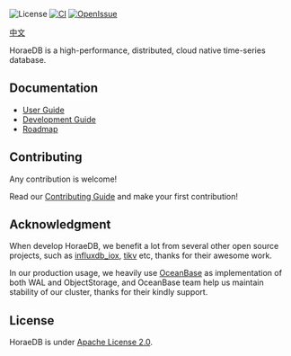 ![License](https://img.shields.io/badge/license-Apache--2.0-green.svg)
[![CI](https://github.com/apache/incubator-horaedb/actions/workflows/ci.yml/badge.svg)](https://github.com/apache/incubator-horaedb/actions/workflows/ci.yml)
[![OpenIssue](https://img.shields.io/github/issues/incubator-horaedb/horaedb)](https://github.com/apache/incubator-horaedb/issues)
<!-- [![Docker](https://img.shields.io/docker/v/horaedb/horaedb-server?logo=docker)](https://hub.docker.com/r/horaedb/horaedb-server) TODO need to wait for first apache version release.-->

[中文](./README-CN.md)

HoraeDB is a high-performance, distributed, cloud native time-series database.

## Documentation
- [User Guide](https://apache.github.io/incubator-horaedb-docs)
- [Development Guide](https://apache.github.io/incubator-horaedb-docs/dev/compile_run.html)
- [Roadmap](https://apache.github.io/incubator-horaedb-docs/dev/roadmap.html)

## Contributing
Any contribution is welcome!

Read our [Contributing Guide](CONTRIBUTING.md) and make your first contribution!

## Acknowledgment
When develop HoraeDB, we benefit a lot from several other open source projects,  such as [influxdb_iox](https://github.com/influxdata/influxdb/tree/main/influxdb_iox), [tikv](https://github.com/tikv/tikv) etc, thanks for their awesome work.

In our production usage, we heavily use [OceanBase](https://github.com/oceanbase/oceanbase) as implementation of both WAL and ObjectStorage, and OceanBase team help us maintain stability of our cluster, thanks for their kindly support.

## License
HoraeDB is under [Apache License 2.0](./LICENSE).
